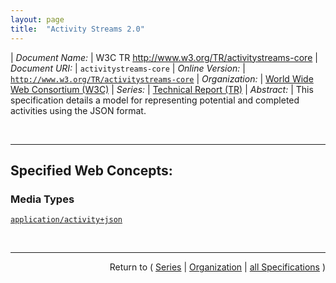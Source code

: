 ```yaml
---
layout: page
title:  "Activity Streams 2.0"
---
```


| *Document Name:* | W3C TR http://www.w3.org/TR/activitystreams-core
| *Document URI:* | `activitystreams-core`
| *Online Version:* | [`http://www.w3.org/TR/activitystreams-core`](http://www.w3.org/TR/activitystreams-core)
| *Organization:* | [World Wide Web Consortium (W3C)](..  "List of specification series by this organization")
| *Series:* | [Technical Report (TR)](.  "List of specifications in this series")
| *Abstract:* | This specification details a model for representing potential and completed activities using the JSON format.

<br/>
<hr/>

## Specified Web Concepts:

### Media Types

[`application/activity+json`](/concepts/media-type/application/activity+json "In the most basic sense, an &#34;activity&#34; is a semantic description of a potential or completed action. In the former case, the activity expresses what can or might be done with a particular object, while in the latter case, it expresses what has already been done. It is the goal of this specification to provide a JSON-based syntax that is sufficient to express metadata about activities in a rich, human-friendly, machine-processable and extensible manner. This may include constructing natural-language descriptions or visual representations about the activity, associating actionable information with various types of objects, communicating or recording activity logs, or delegation of potential actions to other applications.")



<br/>
<hr/>

<p style="text-align: right">Return to ( <a href="./">Series</a> | <a href="../">Organization</a> | <a href="../../">all Specifications</a> )</p>